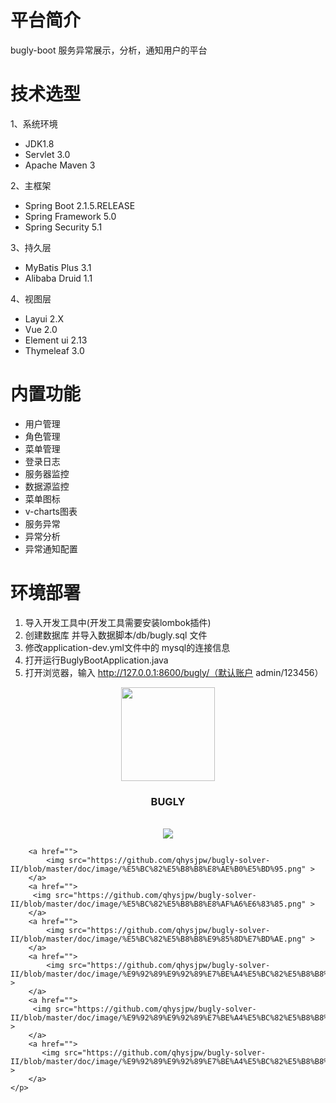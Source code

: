 
# 平台简介
bugly-boot 服务异常展示，分析，通知用户的平台

# 技术选型
1、系统环境
* JDK1.8
* Servlet 3.0
* Apache Maven 3

2、主框架
* Spring Boot 2.1.5.RELEASE
* Spring Framework 5.0
* Spring Security 5.1

3、持久层
* MyBatis Plus 3.1
* Alibaba Druid 1.1

4、视图层
* Layui 2.X
* Vue 2.0
* Element ui 2.13
* Thymeleaf 3.0
  
# 内置功能
* 用户管理
* 角色管理
* 菜单管理
* 登录日志
* 服务器监控
* 数据源监控
* 菜单图标
* v-charts图表
* 服务异常
* 异常分析
* 异常通知配置

# 环境部署
1. 导入开发工具中(开发工具需要安装lombok插件)
2. 创建数据库 并导入数据脚本/db/bugly.sql 文件
3. 修改application-dev.yml文件中的 mysql的连接信息
4. 打开运行BuglyBootApplication.java
5. 打开浏览器，输入 http://127.0.0.1:8600/bugly/（默认账户 admin/123456）

<p align="center" >
    <img src="https://github.com/qhysjpw/bugly-solver-II/blob/master/doc/image/favicon.ico" width="150">
    <h3 align="center">BUGLY</h3>
    <p align="center">    
        <br>
            <img src="https://github.com/qhysjpw/bugly-solver-II/blob/master/doc/image/%E5%BC%82%E5%B8%B8%E7%B1%BB%E5%9E%8B.png" >
       
        <a href="">
            <img src="https://github.com/qhysjpw/bugly-solver-II/blob/master/doc/image/%E5%BC%82%E5%B8%B8%E8%AE%B0%E5%BD%95.png" >
        </a>
        <a href="">
         <img src="https://github.com/qhysjpw/bugly-solver-II/blob/master/doc/image/%E5%BC%82%E5%B8%B8%E8%AF%A6%E6%83%85.png" >
        </a>
        <a href="">
            <img src="https://github.com/qhysjpw/bugly-solver-II/blob/master/doc/image/%E5%BC%82%E5%B8%B8%E9%85%8D%E7%BD%AE.png" >
        </a>
        <a href="">
            <img src="https://github.com/qhysjpw/bugly-solver-II/blob/master/doc/image/%E9%92%89%E9%92%89%E7%BE%A4%E5%BC%82%E5%B8%B8%E8%A7%A3%E5%86%B3.png" >
        </a>
        <a href="">
         <img src="https://github.com/qhysjpw/bugly-solver-II/blob/master/doc/image/%E9%92%89%E9%92%89%E7%BE%A4%E5%BC%82%E5%B8%B8%E8%AF%A6%E6%83%85.png" >
        </a>
        <a href="">
           <img src="https://github.com/qhysjpw/bugly-solver-II/blob/master/doc/image/%E9%92%89%E9%92%89%E7%BE%A4%E5%BC%82%E5%B8%B8%E9%80%9A%E7%9F%A5.png" >
        </a>
    </p>
</p>



